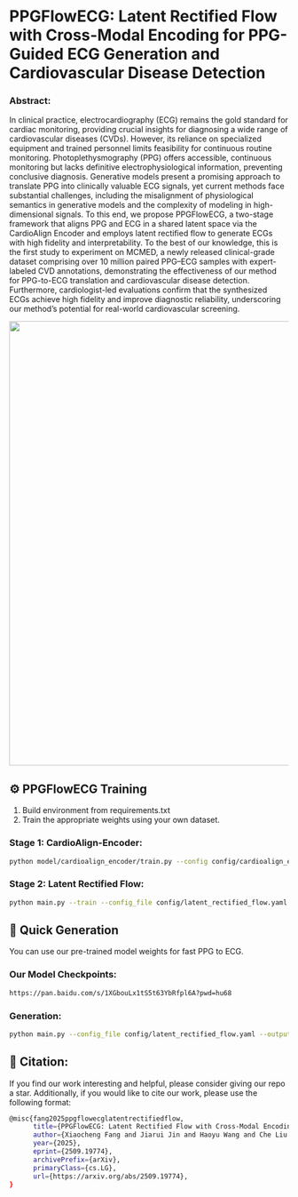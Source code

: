 # PPGFlowECG: Latent Rectified Flow with Cross-Modal Encoding for PPG-Guided ECG Generation and Cardiovascular Disease Detection

### Abstract: 
In clinical practice, electrocardiography (ECG) remains the gold standard for cardiac monitoring, providing crucial insights for diagnosing a wide range of cardiovascular diseases (CVDs). However, its reliance on specialized equipment and trained personnel limits feasibility for continuous routine monitoring. Photoplethysmography (PPG) offers accessible, continuous monitoring but lacks definitive electrophysiological information, preventing conclusive diagnosis. Generative models present a promising approach to translate PPG into clinically valuable ECG signals, yet current methods face substantial challenges, including the misalignment of physiological semantics in generative models and the complexity of modeling in high-dimensional signals. To this end, we propose PPGFlowECG, a two-stage framework that aligns PPG and ECG in a shared latent space via the CardioAlign Encoder and employs latent rectified flow to generate ECGs with high fidelity and interpretability. To the best of our knowledge, this is the first study to experiment on MCMED, a newly released clinical-grade dataset comprising over 10 million paired PPG–ECG samples with expert-labeled CVD annotations, demonstrating the effectiveness of our method for PPG-to-ECG translation and cardiovascular disease detection. Furthermore, cardiologist-led evaluations confirm that the synthesized ECGs achieve high fidelity and improve diagnostic reliability, underscoring our method’s potential for real-world cardiovascular screening.

<img src="./img/framework.png" width="800">

## ⚙️ PPGFlowECG Training
1. Build environment from requirements.txt
2. Train the appropriate weights using your own dataset.

### Stage 1: CardioAlign-Encoder:
```sh
python model/cardioalign_encoder/train.py --config config/cardioalign_encoder.yaml --save_dir results/cardioalign_encoder
```
### Stage 2: Latent Rectified Flow:
```sh
python main.py --train --config_file config/latent_rectified_flow.yaml --output baseline
```

## 🚀 Quick Generation
You can use our pre-trained model weights for fast PPG to ECG.

### Our Model Checkpoints:
```sh
https://pan.baidu.com/s/1XGbouLx1tS5t63YbRfpl6A?pwd=hu68
```

### Generation:
```sh
python main.py --config_file config/latent_rectified_flow.yaml --output baseline
```

## 📝 Citation:
If you find our work interesting and helpful, please consider giving our repo a star. Additionally, if you would like to cite our work, please use the following format:
```sh
@misc{fang2025ppgflowecglatentrectifiedflow,
      title={PPGFlowECG: Latent Rectified Flow with Cross-Modal Encoding for PPG-Guided ECG Generation and Cardiovascular Disease Detection}, 
      author={Xiaocheng Fang and Jiarui Jin and Haoyu Wang and Che Liu and Jieyi Cai and Guangkun Nie and Jun Li and Hongyan Li and Shenda Hong},
      year={2025},
      eprint={2509.19774},
      archivePrefix={arXiv},
      primaryClass={cs.LG},
      url={https://arxiv.org/abs/2509.19774}, 
}
```

